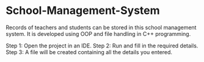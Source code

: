 # School-Management-System
Records of teachers and students can be stored in this school management system. It is developed using OOP and file handling in C++ programming.

Step 1: Open the project in an IDE.
Step 2: Run and fill in the required details.
Step 3: A file will be created containing all the details you entered.
